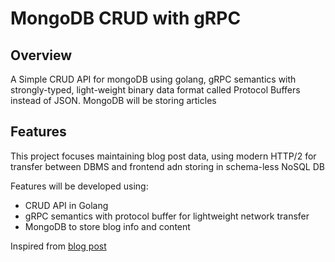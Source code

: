 # MongoDB CRUD with gRPC

## Overview

A Simple CRUD API for mongoDB using golang, gRPC semantics with strongly-typed, light-weight binary data format called Protocol Buffers instead of JSON. MongoDB will be storing articles

## Features

This project focuses maintaining blog post data, using modern HTTP/2 for transfer between DBMS and frontend adn storing in schema-less NoSQL DB

Features will be developed using:

- CRUD API in Golang
- gRPC semantics with protocol buffer for lightweight network transfer
- MongoDB to store blog info and content

Inspired from [blog post](https://itnext.io/learning-go-mongodb-crud-with-grpc-98e425aeaae6)